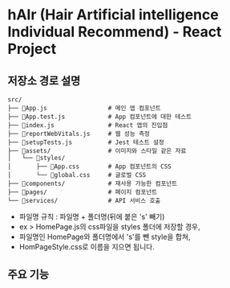 # hAIr (Hair Artificial intelligence Individual Recommend) - React Project

## 저장소 경로 설명   
```
src/
├── 📄App.js                 # 메인 앱 컴포넌트
├── 📄App.test.js            # App 컴포넌트에 대한 테스트
├── 📄index.js               # React 앱의 진입점
├── 📄reportWebVitals.js     # 웹 성능 측정
├── 📄setupTests.js          # Jest 테스트 설정
├── 📁assets/                # 이미지와 스타일 같은 자료
│   └── 📁styles/
│       ├── 📄App.css        # App 컴포넌트의 CSS
│       └── 📄global.css     # 글로벌 CSS
├── 📁components/            # 재사용 가능한 컴포넌트
├── 📁pages/                 # 페이지 컴포넌트
└── 📁services/              # API 서비스 호출
```

- 파일명 규칙 : 파일명 + 폴더명(뒤에 붙은 's' 빼기)
- ex > HomePage.js의 css파일을 styles 폴더에 저장할 경우, 
- 파일명인 HomePage와 폴더명에서 's'를 뺀 style을 합쳐, 
- HomPageStyle.css로 이름을 지으면 됩니다.

## 주요 기능

